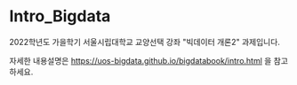 # Intro_Bigdata
2022학년도 가을학기 서울시립대학교 교양선택 강좌
"빅데이터 개론2" 과제입니다.

자세한 내용설명은
https://uos-bigdata.github.io/bigdatabook/intro.html 을 참고하세요.
